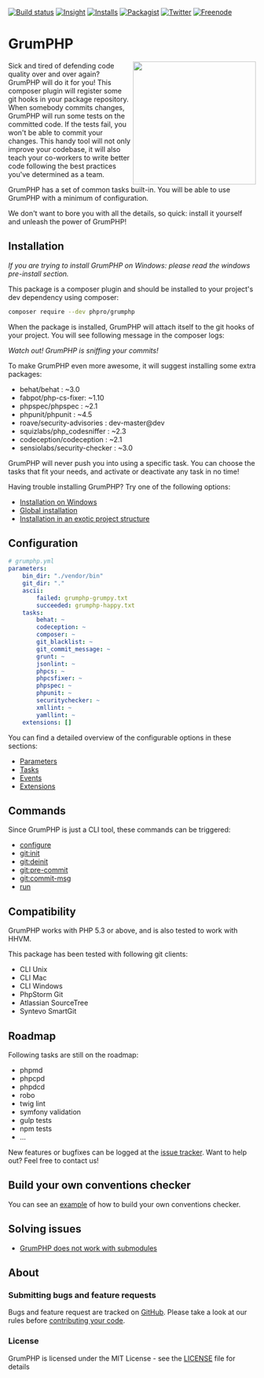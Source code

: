 [![Build status](https://api.travis-ci.org/phpro/grumphp.svg)](http://travis-ci.org/phpro/grumphp)
[![Insight](https://img.shields.io/sensiolabs/i/9a345021-c8a1-4f48-948a-d15de51d9909.svg)](https://insight.sensiolabs.com/projects/9a345021-c8a1-4f48-948a-d15de51d9909)
[![Installs](https://img.shields.io/packagist/dt/phpro/grumphp.svg)](https://packagist.org/packages/phpro/grumphp/stats)
[![Packagist](https://img.shields.io/packagist/v/phpro/grumphp.svg)](https://packagist.org/packages/phpro/grumphp)
[![Twitter](https://img.shields.io/badge/Twitter-%40grumphp-blue.svg)](https://twitter.com/intent/user?screen_name=grumphp)
[![Freenode](https://img.shields.io/badge/Freenode-%23grumphp-blue.svg)](http://webchat.freenode.net?channels=%23grumphp&uio=d4)

# GrumPHP

<img src="https://raw.githubusercontent.com/phpro/grumphp/master/resources/logo/grumphp-grumpy.png" align="right" width="250"/>

Sick and tired of defending code quality over and over again? GrumPHP will do it for you!
This composer plugin will register some git hooks in your package repository.
When somebody commits changes, GrumPHP will run some tests on the committed code.
If the tests fail, you won't be able to commit your changes.
This handy tool will not only improve your codebase, it will also teach your co-workers to write better code following the best practices you've determined as a team.

GrumPHP has a set of common tasks built-in. You will be able to use GrumPHP with a minimum of configuration.

We don't want to bore you with all the details, so quick: install it yourself and unleash the power of GrumPHP!

## Installation

*If you are trying to install GrumPHP on Windows: please read the windows pre-install section.*

This package is a composer plugin and should be installed to your project's dev dependency using composer:

```sh
composer require --dev phpro/grumphp
```

When the package is installed, GrumPHP will attach itself to the git hooks of your project.
You will see following message in the composer logs:

*Watch out! GrumPHP is sniffing your commits!*

To make GrumPHP even more awesome, it will suggest installing some extra packages:

- behat/behat : ~3.0
- fabpot/php-cs-fixer: ~1.10
- phpspec/phpspec : ~2.1
- phpunit/phpunit : ~4.5
- roave/security-advisories : dev-master@dev
- squizlabs/php_codesniffer : ~2.3
- codeception/codeception : ~2.1
- sensiolabs/security-checker : ~3.0

GrumPHP will never push you into using a specific task. You can choose the tasks that fit your needs, and activate or
deactivate any task in no time!

Having trouble installing GrumPHP? Try one of the following options:

- [Installation on Windows](doc/installation/windows.md)
- [Global installation](doc/installation/global.md)
- [Installation in an exotic project structure](doc/installation/exotic.md)

## Configuration

```yaml
# grumphp.yml
parameters:
    bin_dir: "./vendor/bin"
    git_dir: "."
    ascii:
        failed: grumphp-grumpy.txt
        succeeded: grumphp-happy.txt
    tasks:
        behat: ~
        codeception: ~
        composer: ~
        git_blacklist: ~
        git_commit_message: ~
        grunt: ~
        jsonlint: ~
        phpcs: ~
        phpcsfixer: ~
        phpspec: ~
        phpunit: ~
        securitychecker: ~
        xmllint: ~
        yamllint: ~
    extensions: []
```

You can find a detailed overview of the configurable options in these sections:

- [Parameters](doc/parameters.md)
- [Tasks](doc/tasks.md)
- [Events](doc/events.md)
- [Extensions](doc/extensions.md)

## Commands

Since GrumPHP is just a CLI tool, these commands can be triggered:

- [configure](doc/commands.md#installation)
- [git:init](doc/commands.md#installation)
- [git:deinit](doc/commands.md#installation)
- [git:pre-commit](doc/commands.md#git-hooks)
- [git:commit-msg](doc/commands.md#git-hooks)
- [run](doc/commands.md#run)

## Compatibility

GrumPHP works with PHP 5.3 or above, and is also tested to work with HHVM.

This package has been tested with following git clients:

- CLI Unix
- CLI Mac
- CLI Windows
- PhpStorm Git
- Atlassian SourceTree
- Syntevo SmartGit

## Roadmap

Following tasks are still on the roadmap:

- phpmd
- phpcpd
- phpdcd
- robo
- twig lint
- symfony validation
- gulp tests
- npm tests
- ...

New features or bugfixes can be logged at the [issue tracker](https://github.com/phpro/grumphp/issues).
Want to help out? Feel free to contact us!

## Build your own conventions checker

You can see an [example](https://github.com/linkorb/conventions-checker)
of how to build your own conventions checker.

## Solving issues

- [GrumPHP does not work with submodules](doc/issues/grumphp-is-not-working-with-submodules.md)

## About

### Submitting bugs and feature requests

Bugs and feature request are tracked on [GitHub](https://github.com/phpro/grumphp/issues).
Please take a look at our rules before [contributing your code](CONTRIBUTING.md).

### License

GrumPHP is licensed under the MIT License - see the [LICENSE](LICENSE) file for details
